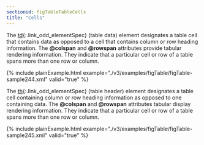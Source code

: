 ```yaml
---
sectionid: figTableTableCells
title: "Cells"
---
```




The [td](/v3/elements/td.html){:.link_odd_elementSpec} (table data) element designates a table cell that contains
data as opposed to a cell that contains column or row heading information. The
**@colspan** and **@rowspan** attributes provide tabular rendering
information. They indicate that a particular cell or row of a table spans more than
one row
or column.

{% include plainExample.html example="./v3/examples/figTable/figTable-sample244.xml" valid="true" %}


The [th](/v3/elements/th.html){:.link_odd_elementSpec} (table header) element designates a table cell containing
column or row heading information as opposed to one containing data. The **@colspan**
and **@rowspan** attributes tabular display rendering information. They indicate that
a particular cell or row of a table spans more than one row or column.

{% include plainExample.html example="./v3/examples/figTable/figTable-sample245.xml" valid="true" %}


